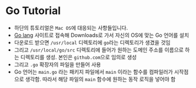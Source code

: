 # Go Tutorial
- 하단의 튜토리얼은 ``Mac OS``에 대응되는 사항들입니다.
- <a href='https://go.dev/'>Go lang</a> 사이트로 접속해 Downloads로 가서 자신의 OS에 맞는 Go 언어를 설치
- 다운로드 받으면 ``/usr/local`` 디렉토리에 ``go``라는 디렉토리가 생겼을 것임
- 그리고 ``/usr/local/go/src`` 디렉토리에 들어가 원하는 도메인 주소를 이름으로 하는 디렉토리를 생성. 본인은 ``github.com``으로 임의로 생성
- 그리고 ``.go`` 확장자의 파일을 만들어 사용
- Go 언어는 ``main.go`` 라는 패키지 파일에서 ``main`` 이라는 함수를 컴파일러가 시작점으로 생각함. 따라서 해당 파일의 ``main`` 함수에 원하는 동작 로직을 넣어야 함
